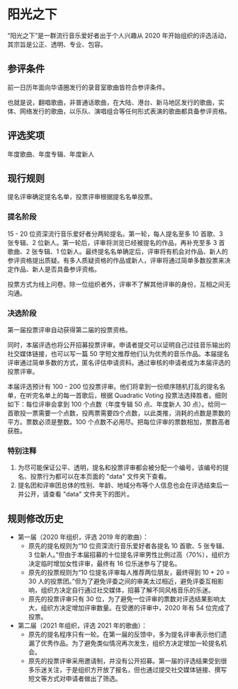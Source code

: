# 阳光之下

“阳光之下”是一群流行音乐爱好者出于个人兴趣从 2020 年开始组织的评选活动，其宗旨是公正、透明、专业、包容。

## 参评条件

前一日历年面向华语圈发行的录音室歌曲皆符合参评条件。

也就是说，翻唱歌曲，非普通话歌曲，在大陆、港台、新马地区发行的歌曲，实体、网络发行的歌曲，以乐队、演唱组合等任何形式表演的歌曲都具备参评资格。

## 评选奖项

年度歌曲、年度专辑、年度新人

## 现行规则

提名评审确定提名名单，投票评审根据提名名单投票。

### 提名阶段

15 - 20 位资深流行音乐爱好者分两轮提名。第一轮，每人提名至多 10 首歌、3 张专辑、2 位新人。第一轮后，评审将浏览已经被提名的作品，再补充至多 3 首歌曲、2 张专辑、1 位新人。最终提名名单确定后，评审将有机会对作品、新人的参评资格提出质疑。有多人质疑资格的作品或新人，评审将通过简单多数投票来决定作品、新人是否具备参评资格。

投票方式为线上问卷。除一位组织者外，评审不了解其他评审的身份，互相之间无沟通。

### 决选阶段

第一届投票评审自动获得第二届的投票资格。

同时，本届评选也将公开招募投票评审。申请者提交可以证明自己过往音乐输出的社交媒体链接，也可以写一篇 50 字短文推荐他们认为优秀的音乐作品。本届提名评审通过简单多数的方式，匿名评估申请资料。通过审核的申请者成为本届评选的投票评审。

本届评选预计有 100 - 200 位投票评审。他们将拿到一份顺序随机打乱的提名名单，在听完名单上的每一首歌后，根据 Quadratic Voting 投票法选择胜者。细则如下：每位评审会拿到 100 个点数（年度专辑 50 点、年度新人 30 点）。给同一首歌投一票需要一个点数，投两票需要四个点数，以此类推，消耗的点数是票数的平方。票数必须是整数。100 个点数不必用尽。把每位评审的票数相加，票数高者获胜。

### 特别注释

1. 为尽可能保证公平、透明，提名和投票评审都会被分配一个编号，该编号的提名、投票行为都可以在本页面的 "data" 文件夹下查看。
2. 提名团和评审团总体的性别、年龄、地域分布等个人信息也会在评选结束后一并公开，请查看 "data" 文件夹下的图片。

## 规则修改历史

- 第一届（2020 年组织，评选 2019 年的歌曲）：
	- 原先的提名规则为“10 位资深流行音乐爱好者各提名 10 首歌、5 张专辑、3 位新人。”但由于本届招募的十位提名评审男性比例过高（70%），组织方决定临时增加女性评审，最终有 16 位乐迷参与了提名。
	- 原先的投票规则为“10 位提名评审每人推荐两位朋友，最终得到 10 + 20 = 30 人的投票团。”但为了避免评委之间的审美太过相近，避免评委互相影响，组织方决定自行通过社交媒体，招募了解不同风格音乐的乐迷。
	- 原先的投票评审只有 30 位，为了避免一位评审的票数对评选结果影响太大，组织方决定增加评审数量。在受邀的评审中，2020 年有 54 位完成了投票。
- 第二届（2021 年组织，评选 2021 年的歌曲）：
	- 原先的提名程序只有一轮。在第一届的反馈中，多为提名评审表示他们遗漏了优秀作品。为了避免类似情况再次发生，组织方决定增加一轮提名机会。
	- 原先的投票评审采用邀请制，并没有公开招募。第一届的评选结果受到很多乐迷关注，于是组织方开放了报名，但也通过提交社交媒体链接、撰写短文等方式对申请者做出了筛选。
